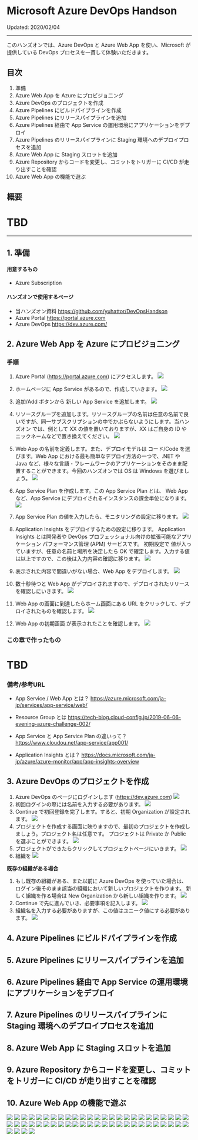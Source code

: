 # Microsoft Azure DevOps Handson
Updated: 2020/02/04

---
このハンズオンでは、Azure DevOps と Azure Web App を使い、Microsoft が提供している DevOps プロセスを一貫して体験いただきます。

## 目次

1. 準備
2. Azure Web App を Azure にプロビジョ二ング
3. Azure DevOps のプロジェクトを作成
4. Azure Pipelines にビルドパイプラインを作成
5. Azure Pipelines にリリースパイプラインを追加
6. Azure Pipelines 経由で App Service の運用環境にアプリケーションをデプロイ
7. Azure Pipelines のリリースパイプラインに Staging 環境へのデプロイプロセスを追加
8. Azure Web App に Staging スロットを追加
9. Azure Repository からコードを変更し、コミットをトリガーに CI/CD が走り出すことを確認
10. Azure Web App の機能で遊ぶ


## 概要
# TBD

----
## 1. 準備

#### 用意するもの
- Azure Subscription

#### ハンズオンで使用するページ
- 当ハンズオン資料
https://github.com/yuhattor/DevOpsHandson
- Azure Portal
https://portal.azure.com
- Azure DevOps
https://dev.azure.com/


## 2. Azure Web App を Azure にプロビジョ二ング

### 手順

1. Azure Portal (https://portal.azure.com) にアクセスします。
![](./Screenshots/1-1.png)

1. ホームページに App Service があるので、作成していきます。
![](./Screenshots/1-3.png)

1. 追加/Add ボタンから 新しい App Service を追加します。
![](./Screenshots/1-4.png)

1. リソースグループを追加します。リソースグループの名前は任意の名前で良いですが、同一サブスクリプションの中でかぶらないようにします。当ハンズオン では、例として XX の値を置いておりますが、XX はご自身の ID や ニックネームなどで置き換えてください。
![](./Screenshots/1-5.png)

1. Web App の名前を定義します。また、デプロイモデルは コード/Code を選びます。Web App における最も簡単なデプロイ方法の一つで、.NET や Java など、様々な言語・フレームワークのアプリケーションをそのまま配置することができます。今回のハンズオンでは OS は Windows を選びましょう。
![](./Screenshots/1-6.png)

1. App Service Plan を作成します。この App Service Plan とは、 Web App など、App Service にデプロイされるインスタンスの課金単位になります。
![](./Screenshots/1-7.png)
1. App Service Plan の値を入力したら、モニタリングの設定に移ります。
![](./Screenshots/1-8.png)
1. Application Insights をデプロイするための設定に移ります。
Application Insights とは開発者や DevOps プロフェッショナル向けの拡張可能なアプリケーション パフォーマンス管理 (APM) サービスです。
初期設定で 値が入っていますが、任意の名前と場所を決定したら OK で確定します。入力する値は以上ですので、この後は入力内容の確認に移ります。
![](./Screenshots/1-11.png)
1. 表示された内容で間違いがない場合、Web App をデプロイします。
![](./Screenshots/1-12.png)
1. 数十秒待つと Web App がデプロイされますので、デプロイされたリリースを確認しにいきます。
![](./Screenshots/1-14.png)
1. Web App の画面に到達したらホーム画面にある URL をクリックして、デプロイされたものを確認します。
![](./Screenshots/1-15.png)
1. Web App の初期画面 が表示されたことを確認します。
![](./Screenshots/1-16.png)

### この章で作ったもの
# TBD

### 備考/参考URL
- App Service / Web App とは？
  https://azure.microsoft.com/ja-jp/services/app-service/web/

- Resource Group とは
  https://tech-blog.cloud-config.jp/2019-06-06-evening-azure-challenge-002/

- App Service と App Service Plan の違いって？
  https://www.cloudou.net/app-service/app001/

- Application Insights とは？
  https://docs.microsoft.com/ja-jp/azure/azure-monitor/app/app-insights-overview



## 3. Azure DevOps のプロジェクトを作成

1. Azure DevOps のページにログインします (https://dev.azure.com)
![](./Screenshots/1.png)
1. 初回ログインの際には名前を入力する必要があります。
![](./Screenshots/2.png)
1. Continue で初回登録を完了します。すると、初期 Organization が設定されます。
![](./Screenshots/3.png)
1. プロジェクトを作成する画面に映りますので、最初のプロジェクトを作成しましょう。プロジェクト名は任意です。
プロジェクトは Private か Public を選ぶことができます。
![](./Screenshots/4.png)
1. プロジェクトができたらクリックしてプロジェクトページにいきます。
![](./Screenshots/9.png)
1. 組織を
![](./Screenshots/10.png)

**既存の組織がある場合**
1. もし既存の組織がある、また以前に Azure DevOps を使っていた場合は、ログイン後そのまま該当の組織において新しいプロジェクトを作ります。
新しく組織を作る場合は New Organization から新しい組織を作ります。
![](./Screenshots/5.png)
1. Continue で先に進んでいき、必要事項を記入します。
![](./Screenshots/7.png)
1. 組織名を入力する必要がありますが、この値はユニーク値にする必要があります。
![](./Screenshots/8.png)



## 4. Azure Pipelines にビルドパイプラインを作成

## 5. Azure Pipelines にリリースパイプラインを追加

## 6. Azure Pipelines 経由で App Service の運用環境にアプリケーションをデプロイ

## 7. Azure Pipelines のリリースパイプラインに Staging 環境へのデプロイプロセスを追加

## 8. Azure Web App に Staging スロットを追加

## 9. Azure Repository からコードを変更し、コミットをトリガーに CI/CD が走り出すことを確認

## 10. Azure Web App の機能で遊ぶ



![](./Screenshots/11.png)
![](./Screenshots/12.png)
![](./Screenshots/13.png)
![](./Screenshots/14.png)
![](./Screenshots/15.png)
![](./Screenshots/16.png)
![](./Screenshots/17.png)
![](./Screenshots/18.png)
![](./Screenshots/19.png)
![](./Screenshots/20.png)
![](./Screenshots/21.png)
![](./Screenshots/22.png)
![](./Screenshots/23.png)
![](./Screenshots/24.png)
![](./Screenshots/25.png)
![](./Screenshots/26.png)
![](./Screenshots/27.png)
![](./Screenshots/28.png)
![](./Screenshots/29.png)
![](./Screenshots/30.png)
![](./Screenshots/31.png)
![](./Screenshots/32.png)
![](./Screenshots/33.png)
![](./Screenshots/34.png)
![](./Screenshots/35.png)
![](./Screenshots/36.png)
![](./Screenshots/37.png)
![](./Screenshots/38.png)
![](./Screenshots/39.png)
![](./Screenshots/40.png)
![](./Screenshots/41.png)
![](./Screenshots/42.png)
![](./Screenshots/43.png)
![](./Screenshots/44.png)
![](./Screenshots/45.png)
![](./Screenshots/46.png)
![](./Screenshots/47.png)
![](./Screenshots/48.png)
![](./Screenshots/49.png)
![](./Screenshots/50.png)
![](./Screenshots/51.png)
![](./Screenshots/52.png)
![](./Screenshots/53.png)
![](./Screenshots/54.png)
![](./Screenshots/55.png)
![](./Screenshots/56.png)
![](./Screenshots/57.png)
![](./Screenshots/58.png)
![](./Screenshots/59.png)
![](./Screenshots/60.png)
![](./Screenshots/61.png)
![](./Screenshots/62.png)
![](./Screenshots/63.png)
![](./Screenshots/64.png)